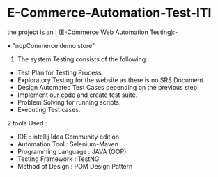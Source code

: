 # E-Commerce-Automation-Test-ITI
the project is an : (E-Commerce Web Automation Testing):-

• "nopCommerce demo store"

1. The system Testing consists of the following:

- Test Plan for Testing Process.
- Exploratory Testing for the website as there is no SRS Document.
- Design Automated Test Cases depending on the previous step.
- Implement our code and create test suite.
- Problem Solving for running scripts. 
- Executing Test cases.

2.tools Used : 

- IDE  : intellij Idea Community edition
- Automation Tool : Selenium-Maven
- Programming Language : JAVA (OOP)
- Testing Framework : TestNG
- Method of Design : POM Design Pattern
